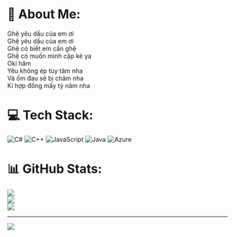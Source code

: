 # 💫 About Me:
Ghệ yêu dấu của em ơi<br>Ghệ yêu dấu của em ơi<br>Ghệ có biết em cần ghệ<br>Ghệ có muốn mình cặp kè ya<br>Oki hăm<br>Yêu không ép tùy tâm nha<br>Và ốm đau sẽ bị chăm nha<br>Kí hợp đồng mấy tỷ năm nha<br>


# 💻 Tech Stack:
![C#](https://img.shields.io/badge/c%23-%23239120.svg?style=for-the-badge&logo=c-sharp&logoColor=white) ![C++](https://img.shields.io/badge/c++-%2300599C.svg?style=for-the-badge&logo=c%2B%2B&logoColor=white) ![JavaScript](https://img.shields.io/badge/javascript-%23323330.svg?style=for-the-badge&logo=javascript&logoColor=%23F7DF1E) ![Java](https://img.shields.io/badge/java-%23ED8B00.svg?style=for-the-badge&logo=java&logoColor=white) ![Azure](https://img.shields.io/badge/azure-%230072C6.svg?style=for-the-badge&logo=azure-devops&logoColor=white)
# 📊 GitHub Stats:
![](https://github-readme-stats.vercel.app/api?username=ANYAA409&theme=dark&hide_border=false&include_all_commits=false&count_private=false)<br/>
![](https://github-readme-streak-stats.herokuapp.com/?user=ANYAA409&theme=dark&hide_border=false)<br/>
![](https://github-readme-stats.vercel.app/api/top-langs/?username=ANYAA409&theme=dark&hide_border=false&include_all_commits=false&count_private=false&layout=compact)

---
[![](https://visitcount.itsvg.in/api?id=ANYAA409&icon=0&color=0)](https://visitcount.itsvg.in)

<!-- Proudly created with GPRM ( https://gprm.itsvg.in ) -->
